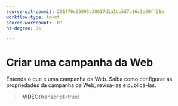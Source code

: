 ```yaml
---
source-git-commit: 201470e35095b38617d1a1bb5d7b16c1e60f431e
workflow-type: tm+mt
source-wordcount: '0'
ht-degree: 0%

---
```

# Criar uma campanha da Web

Entenda o que é uma campanha da Web. Saiba como configurar as propriedades da campanha da Web, revisá-las e publicá-las.

>[!VIDEO](https://video.tv.adobe.com/v/3418800/?quality=12&learn=on){transcript=true}
